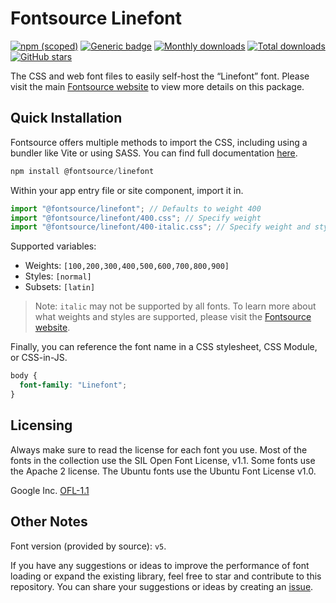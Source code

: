 # Fontsource Linefont

[![npm (scoped)](https://img.shields.io/npm/v/@fontsource/linefont?color=brightgreen)](https://www.npmjs.com/package/@fontsource/linefont) [![Generic badge](https://img.shields.io/badge/fontsource-passing-brightgreen)](https://github.com/fontsource/fontsource) [![Monthly downloads](https://badgen.net/npm/dm/@fontsource/linefont)](https://github.com/fontsource/fontsource) [![Total downloads](https://badgen.net/npm/dt/@fontsource/linefont)](https://github.com/fontsource/fontsource) [![GitHub stars](https://img.shields.io/github/stars/fontsource/fontsource.svg?style=social&label=Star)](https://github.com/fontsource/fontsource/stargazers)

The CSS and web font files to easily self-host the “Linefont” font. Please visit the main [Fontsource website](https://fontsource.org/fonts/linefont) to view more details on this package.

## Quick Installation

Fontsource offers multiple methods to import the CSS, including using a bundler like Vite or using SASS. You can find full documentation [here](https://fontsource.org/docs/getting-started/introduction).

```javascript
npm install @fontsource/linefont
```

Within your app entry file or site component, import it in.

```javascript
import "@fontsource/linefont"; // Defaults to weight 400
import "@fontsource/linefont/400.css"; // Specify weight
import "@fontsource/linefont/400-italic.css"; // Specify weight and style
```

Supported variables:
- Weights: `[100,200,300,400,500,600,700,800,900]`
- Styles: `[normal]`
- Subsets: `[latin]`

> Note: `italic` may not be supported by all fonts. To learn more about what weights and styles are supported, please visit the [Fontsource website](https://fontsource.org/fonts/linefont).

Finally, you can reference the font name in a CSS stylesheet, CSS Module, or CSS-in-JS.

```css
body {
  font-family: "Linefont";
}
```

## Licensing
Always make sure to read the license for each font you use. Most of the fonts in the collection use the SIL Open Font License, v1.1. Some fonts use the Apache 2 license. The Ubuntu fonts use the Ubuntu Font License v1.0.

Google Inc.
[OFL-1.1](http://scripts.sil.org/OFL)

## Other Notes
Font version (provided by source): `v5`.

If you have any suggestions or ideas to improve the performance of font loading or expand the existing library, feel free to star and contribute to this repository. You can share your suggestions or ideas by creating an [issue](https://github.com/fontsource/fontsource/issues).